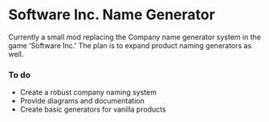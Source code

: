 # Software Inc. Name Generator

Currently a small mod replacing the Company name generator system in the game 'Software Inc.' The plan is to expand product naming generators as well.

### To do
- Create a robust company naming system
- Provide diagrams and documentation 
- Create basic generators for vanilla products
